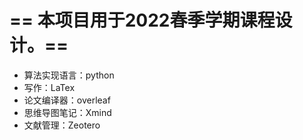 # == 本项目用于2022春季学期课程设计。==



- 算法实现语言：python
- 写作：LaTex
- 论文编译器：overleaf
- 思维导图笔记：Xmind
- 文献管理：Zeotero

